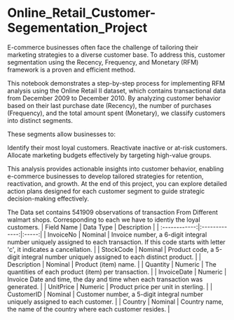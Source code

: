 # Online_Retail_Customer-Segementation_Project

E-commerce businesses often face the challenge of tailoring their marketing strategies to a diverse customer base. To address this, customer segmentation using the Recency, Frequency, and Monetary (RFM) framework is a proven and efficient method.

This notebook demonstrates a step-by-step process for implementing RFM analysis using the Online Retail II dataset, which contains transactional data from December 2009 to December 2010. By analyzing customer behavior based on their last purchase date (Recency), the number of purchases (Frequency), and the total amount spent (Monetary), we classify customers into distinct segments.

These segments allow businesses to:

Identify their most loyal customers. Reactivate inactive or at-risk customers. Allocate marketing budgets effectively by targeting high-value groups.

This analysis provides actionable insights into customer behavior, enabling e-commerce businesses to develop tailored strategies for retention, reactivation, and growth. At the end of this project, you can explore detailed action plans designed for each customer segment to guide strategic decision-making effectively.

The Data set contains 541909 observations of transaction From Different walmart shops. Corresponding to each we have to identiy the loyal customers.
|       Field Name      |    Data Type     | Description     |
| :------------:|:-------------:|:-----:|
|    InvoiceNo  |   Nominal   |  Invoice number, a 6-digit integral number uniquely assigned to each transaction. If this code starts with letter 'c', it indicates a cancellation.   |
|   StockCode    |   Nominal  |   Product code, a 5-digit integral number uniquely assigned to each distinct product.  |
|     Description    | Nominal |    Product (item) name.  |
|    Quantity    |  Numeric	 | The quantities of each product (item) per transaction.    |
|   InvoiceDate     |  Numeric	 |   Invoice Date and time, the day and time when each transaction was generated.  |
|     UnitPrice    | Numeric  |   Product price per unit in sterling.  |
|    CustomerID  |  Nominal |  Customer number, a 5-digit integral number uniquely assigned to each customer.  |
|    Country   | Nominal  |  Country name, the name of the country where each customer resides.  |




